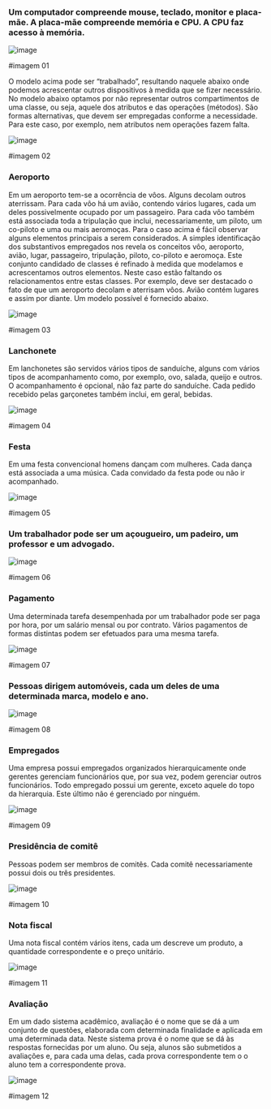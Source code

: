 ### Um computador compreende mouse, teclado, monitor e placa-mãe. A placa-mãe compreende memória e CPU. A CPU faz acesso à memória.

![image](https://user-images.githubusercontent.com/1735792/90352450-cc067180-e019-11ea-8830-55628e1a99bd.png)

#imagem 01

O modelo acima pode ser “trabalhado”, resultando naquele abaixo onde podemos acrescentar outros dispositivos à medida que se fizer necessário. No modelo abaixo optamos por não representar outros compartimentos de uma classe, ou seja, aquele dos atributos e das operações (métodos). São formas alternativas, que devem ser empregadas conforme a necessidade. Para este caso, por exemplo, nem atributos nem operações fazem falta.

![image](https://user-images.githubusercontent.com/1735792/90352466-d9bbf700-e019-11ea-8583-87c6688e6595.png)

#imagem 02

### Aeroporto

Em um aeroporto tem-se a ocorrência de vôos. Alguns decolam outros aterrissam. Para cada vôo há um avião, contendo vários lugares, cada um deles possivelmente ocupado por um passageiro. Para cada vôo também está associada toda a tripulação que inclui, necessariamente, um piloto, um co-piloto e uma ou mais aeromoças.
Para o caso acima é fácil observar alguns elementos principais a serem considerados. A simples identificação dos substantivos empregados nos revela os conceitos vôo, aeroporto, avião, lugar, passageiro, tripulação, piloto, co-piloto e aeromoça. Este conjunto candidado de classes é refinado à medida que modelamos e acrescentamos outros elementos. Neste caso estão faltando os relacionamentos entre estas classes. Por exemplo, deve ser destacado o fato de que um aeroporto decolam e aterrisam vôos. Avião contém lugares e assim por diante. Um modelo possível é fornecido abaixo.

![image](https://user-images.githubusercontent.com/1735792/90352494-f22c1180-e019-11ea-9f89-733d91131787.png)

#imagem 03

### Lanchonete

Em lanchonetes são servidos vários tipos de sanduíche, alguns com vários tipos de acompanhamento como, por exemplo, ovo, salada, queijo e outros. O acompanhamento é opcional, não faz parte do sanduíche. Cada pedido recebido pelas garçonetes também inclui, em geral, bebidas.

![image](https://user-images.githubusercontent.com/1735792/90352519-05d77800-e01a-11ea-8314-ef70ed358574.png)

#imagem 04

### Festa

Em uma festa convencional homens dançam com mulheres. Cada dança está associada a uma música. Cada convidado da festa pode ou não ir acompanhado.

![image](https://user-images.githubusercontent.com/1735792/90352565-26073700-e01a-11ea-9f6b-8911d5b22008.png)

#imagem 05

### Um trabalhador pode ser um açougueiro, um padeiro, um professor e um advogado.

![image](https://user-images.githubusercontent.com/1735792/90352630-4afbaa00-e01a-11ea-92dd-29d11799adbe.png)

#imagem 06

### Pagamento

Uma determinada tarefa desempenhada por um trabalhador pode ser paga por hora, por um salário mensal ou por contrato. Vários pagamentos de formas distintas podem ser efetuados para uma mesma tarefa.

![image](https://user-images.githubusercontent.com/1735792/90352676-6961a580-e01a-11ea-8a80-89902b667921.png)

#imagem 07

### Pessoas dirigem automóveis, cada um deles de uma determinada marca, modelo e ano.

![image](https://user-images.githubusercontent.com/1735792/90352722-86967400-e01a-11ea-84c1-ee2c6fc56bc4.png)

#imagem 08

### Empregados

Uma empresa possui empregados organizados hierarquicamente onde gerentes gerenciam funcionários que, por sua vez, podem gerenciar outros funcionários. Todo empregado possui um gerente, exceto aquele do topo da hierarquia. Este último não é gerenciado por ninguém.

![image](https://user-images.githubusercontent.com/1735792/90352749-99a94400-e01a-11ea-923d-b679578af58b.png)

#imagem 09

### Presidência de comitê

Pessoas podem ser membros de comitês. Cada comitê necessariamente possui dois ou três presidentes.

![image](https://user-images.githubusercontent.com/1735792/90352774-afb70480-e01a-11ea-952a-a333b2738959.png)

#imagem 10

### Nota fiscal

Uma nota fiscal contém vários itens, cada um descreve um produto, a quantidade correspondente e o preço unitário.

![image](https://user-images.githubusercontent.com/1735792/90352793-bfcee400-e01a-11ea-9fa2-d241532be9db.png)

#imagem 11

### Avaliação

Em um dado sistema acadêmico, avaliação é o nome que se dá a um conjunto de questões, elaborada com determinada finalidade e aplicada em uma determinada data. Neste sistema prova é o nome que se dá às respostas fornecidas por um aluno. Ou seja, alunos são submetidos a avaliações e, para cada uma delas, cada prova correspondente tem o o aluno tem a correspondente prova.

![image](https://user-images.githubusercontent.com/1735792/90352843-ea20a180-e01a-11ea-80cf-e67641828eae.png)

#imagem 12